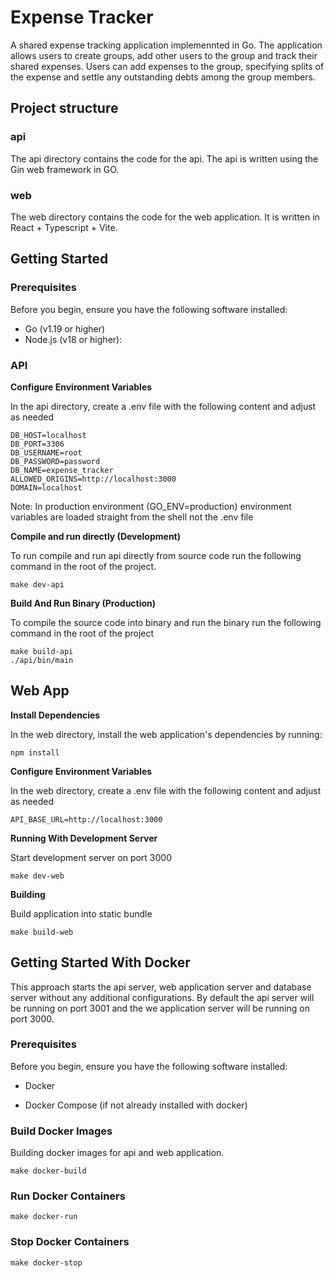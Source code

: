 # Expense Tracker

A shared expense tracking application implemennted in Go. The application allows users to create groups, add other users to the group and track their shared expenses. Users can add expenses to the group, specifying splits of the expense and settle any outstanding debts among the group members. 

## Project structure

### api

The api directory contains the code for the api. The api is written using the Gin web framework in GO.

### web

The web directory contains the code for the web application. It is written in React + Typescript + Vite. 


## Getting Started
### Prerequisites
Before you begin, ensure you have the following software installed:

- Go (v1.19 or higher)
- Node.js (v18 or higher):


### API 

**Configure Environment Variables**

In the api directory, create a .env file with the following content and adjust as needed

```
DB_HOST=localhost
DB_PORT=3306
DB_USERNAME=root
DB_PASSWORD=password
DB_NAME=expense_tracker
ALLOWED_ORIGINS=http://localhost:3000 
DOMAIN=localhost
```

Note: In production environment (GO_ENV=production) environment variables are loaded straight from the shell not the .env file

**Compile and run directly (Development)**

To run compile and run api directly from source code run the following command in the root of the project.

```
make dev-api
```

**Build And Run Binary (Production)**

To compile the source code into binary and run the binary run the following command in the root of the project

```
make build-api 
./api/bin/main 
```

## Web App

**Install Dependencies**

In the web directory, install the web application's dependencies by running:

```
npm install
```

**Configure Environment Variables**

In the web directory, create a .env file with the following content and adjust as needed

```
API_BASE_URL=http://localhost:3000
```

**Running With Development Server**

Start development server on port 3000

```
make dev-web
```

**Building**

Build application into static bundle

```
make build-web
```

## Getting Started With Docker

This approach starts the api server, web application server and database server without any additional configurations. By default the api server will be running on port 3001 and the we application server will be running on port 3000.
### Prerequisites
Before you begin, ensure you have the following software installed:

- Docker 

- Docker Compose (if not already installed with docker)

### Build Docker Images

Building docker images for api and web application.
```
make docker-build
```

### Run Docker Containers

```
make docker-run
```


### Stop Docker Containers

```
make docker-stop
```





